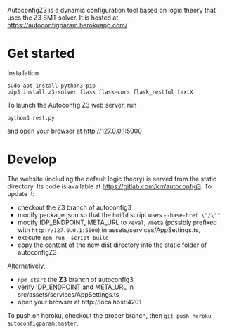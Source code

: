 AutoconfigZ3 is a dynamic configuration tool based on logic theory that uses the Z3 SMT solver.  It is hosted at https://autoconfigparam.herokuapp.com/

# Get started

Installation
~~~~
sudo apt install python3-pip
pip3 install z3-solver flask flask-cors flask_restful textX
~~~~

To launch the Autoconfig Z3 web server, run
~~~~
python3 rest.py
~~~~
and open your browser at http://127.0.0.1:5000

# Develop

The website (including the default logic theory) is served from the static directory.  Its code is available at https://gitlab.com/krr/autoconfig3.  To update it:

* checkout the Z3 branch of autoconfig3
* modify package.json so that the `build` script uses `--base-href \"/\""`
* modify IDP_ENDPOINT, META_URL to `/eval`, `/meta` (possibly prefixed with `http://127.0.0.1:5000`) in assets/services/AppSettings.ts,
* execute `npm run -script build`
* copy the content of the new dist directory into the static folder of autoconfigZ3

Alternatively,

* `npm start` the **Z3** branch of autoconfig3,
* verify IDP_ENDPOINT and META_URL in src/assets/services/AppSettings.ts
* open your browser at http://localhost:4201

To push on heroku, checkout the proper branch, then `git push heroku autoconfigparam:master`.